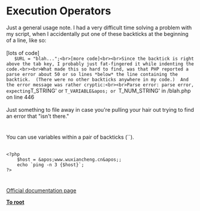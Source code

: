 # Execution Operators



Just a general usage note.  I had a very difficult time solving a problem with my script, when I accidentally put one of these backticks at the beginning of a line, like so:<br><br>[lots of code]<br>`    $URL = "blah...";<br>[more code]<br><br>Since the backtick is right above the tab key, I probably just fat-fingered it while indenting the code.<br><br>What made this so hard to find, was that PHP reported a parse error about 50 or so lines *below* the line containing the backtick.  (There were no other backticks anywhere in my code.)  And the error message was rather cryptic:<br><br>Parse error: parse error, expecting `T_STRING&apos; or `T_VARIABLE&apos; or `T_NUM_STRING&apos; in /blah.php on line 446<br><br>Just something to file away in case you&apos;re pulling your hair out trying to find an error that "isn&apos;t there."  

#

You can use variables within a pair of backticks (``).<br><br>

```
<?php
    $host = &apos;www.wuxiancheng.cn&apos;;
    echo `ping -n 3 {$host}`;
?>
```
  

#

[Official documentation page](https://www.php.net/manual/en/language.operators.execution.php)

**[To root](/README.md)**